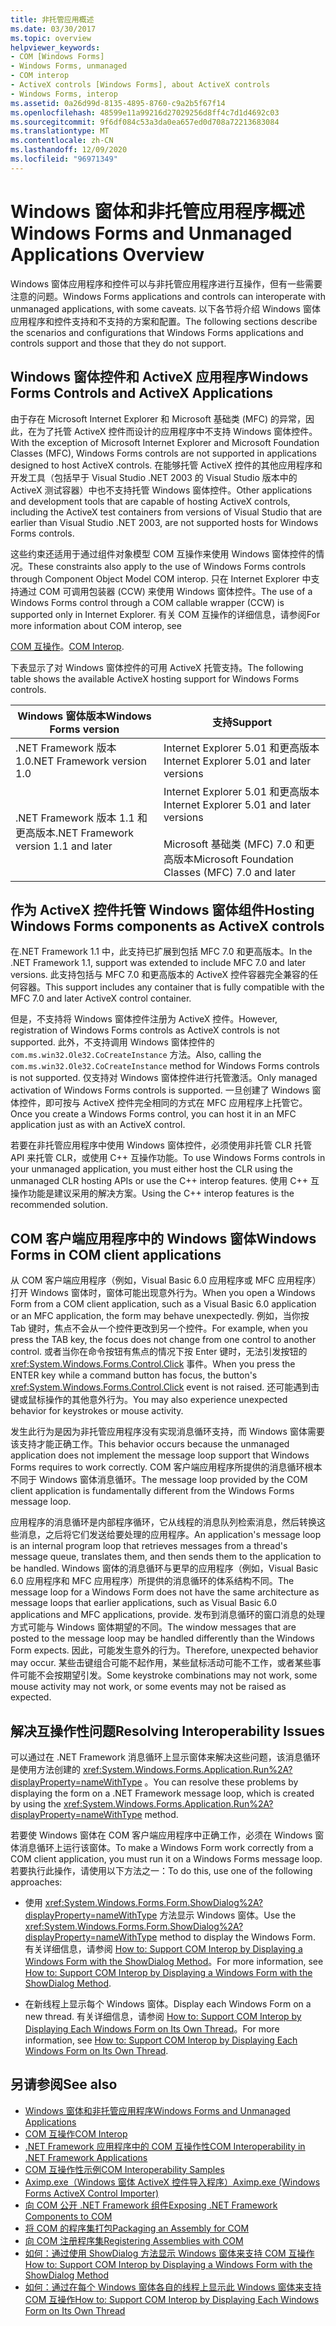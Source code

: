 ```yaml
---
title: 非托管应用概述
ms.date: 03/30/2017
ms.topic: overview
helpviewer_keywords:
- COM [Windows Forms]
- Windows Forms, unmanaged
- COM interop
- ActiveX controls [Windows Forms], about ActiveX controls
- Windows Forms, interop
ms.assetid: 0a26d99d-8135-4895-8760-c9a2b5f67f14
ms.openlocfilehash: 48599e11a99216d27029256d8ff4c7d1d4692c03
ms.sourcegitcommit: 9f6df084c53a3da0ea657ed0d708a72213683084
ms.translationtype: MT
ms.contentlocale: zh-CN
ms.lasthandoff: 12/09/2020
ms.locfileid: "96971349"
---
```

# <a name="windows-forms-and-unmanaged-applications-overview"></a><span data-ttu-id="978bc-102">Windows 窗体和非托管应用程序概述</span><span class="sxs-lookup"><span data-stu-id="978bc-102">Windows Forms and Unmanaged Applications Overview</span></span>

<span data-ttu-id="978bc-103">Windows 窗体应用程序和控件可以与非托管应用程序进行互操作，但有一些需要注意的问题。</span><span class="sxs-lookup"><span data-stu-id="978bc-103">Windows Forms applications and controls can interoperate with unmanaged applications, with some caveats.</span></span> <span data-ttu-id="978bc-104">以下各节将介绍 Windows 窗体应用程序和控件支持和不支持的方案和配置。</span><span class="sxs-lookup"><span data-stu-id="978bc-104">The following sections describe the scenarios and configurations that Windows Forms applications and controls support and those that they do not support.</span></span>  
  
## <a name="windows-forms-controls-and-activex-applications"></a><span data-ttu-id="978bc-105">Windows 窗体控件和 ActiveX 应用程序</span><span class="sxs-lookup"><span data-stu-id="978bc-105">Windows Forms Controls and ActiveX Applications</span></span>  

 <span data-ttu-id="978bc-106">由于存在 Microsoft Internet Explorer 和 Microsoft 基础类 (MFC) 的异常，因此，在为了托管 ActiveX 控件而设计的应用程序中不支持 Windows 窗体控件。</span><span class="sxs-lookup"><span data-stu-id="978bc-106">With the exception of Microsoft Internet Explorer and Microsoft Foundation Classes (MFC), Windows Forms controls are not supported in applications designed to host ActiveX controls.</span></span> <span data-ttu-id="978bc-107">在能够托管 ActiveX 控件的其他应用程序和开发工具（包括早于 Visual Studio .NET 2003 的 Visual Studio 版本中的 ActiveX 测试容器）中也不支持托管 Windows 窗体控件。</span><span class="sxs-lookup"><span data-stu-id="978bc-107">Other applications and development tools that are capable of hosting ActiveX controls, including the ActiveX test containers from versions of Visual Studio that are earlier than Visual Studio .NET 2003, are not supported hosts for Windows Forms controls.</span></span>  
  
 <span data-ttu-id="978bc-108">这些约束还适用于通过组件对象模型 COM 互操作来使用 Windows 窗体控件的情况。</span><span class="sxs-lookup"><span data-stu-id="978bc-108">These constraints also apply to the use of Windows Forms controls through Component Object Model COM interop.</span></span> <span data-ttu-id="978bc-109">只在 Internet Explorer 中支持通过 COM 可调用包装器 (CCW) 来使用 Windows 窗体控件。</span><span class="sxs-lookup"><span data-stu-id="978bc-109">The use of a Windows Forms control through a COM callable wrapper (CCW) is supported only in Internet Explorer.</span></span> <span data-ttu-id="978bc-110">有关 COM 互操作的详细信息，请参阅</span><span class="sxs-lookup"><span data-stu-id="978bc-110">For more information about COM interop, see</span></span>  
  
 <span data-ttu-id="978bc-111">[COM 互操作](/dotnet/visual-basic/programming-guide/com-interop/index)。</span><span class="sxs-lookup"><span data-stu-id="978bc-111">[COM Interop](/dotnet/visual-basic/programming-guide/com-interop/index).</span></span>  
  
 <span data-ttu-id="978bc-112">下表显示了对 Windows 窗体控件的可用 ActiveX 托管支持。</span><span class="sxs-lookup"><span data-stu-id="978bc-112">The following table shows the available ActiveX hosting support for Windows Forms controls.</span></span>  
  
|<span data-ttu-id="978bc-113">Windows 窗体版本</span><span class="sxs-lookup"><span data-stu-id="978bc-113">Windows Forms version</span></span>|<span data-ttu-id="978bc-114">支持</span><span class="sxs-lookup"><span data-stu-id="978bc-114">Support</span></span>|  
|---------------------------|-------------|  
|<span data-ttu-id="978bc-115">.NET Framework 版本 1.0</span><span class="sxs-lookup"><span data-stu-id="978bc-115">.NET Framework version 1.0</span></span>|<span data-ttu-id="978bc-116">Internet Explorer 5.01 和更高版本</span><span class="sxs-lookup"><span data-stu-id="978bc-116">Internet Explorer 5.01 and later versions</span></span>|  
|<span data-ttu-id="978bc-117">.NET Framework 版本 1.1 和更高版本</span><span class="sxs-lookup"><span data-stu-id="978bc-117">.NET Framework version 1.1 and later</span></span>|<span data-ttu-id="978bc-118">Internet Explorer 5.01 和更高版本</span><span class="sxs-lookup"><span data-stu-id="978bc-118">Internet Explorer 5.01 and later versions</span></span><br /><br /> <span data-ttu-id="978bc-119">Microsoft 基础类 (MFC) 7.0 和更高版本</span><span class="sxs-lookup"><span data-stu-id="978bc-119">Microsoft Foundation Classes (MFC) 7.0 and later</span></span>|  
  
## <a name="hosting-windows-forms-components-as-activex-controls"></a><span data-ttu-id="978bc-120">作为 ActiveX 控件托管 Windows 窗体组件</span><span class="sxs-lookup"><span data-stu-id="978bc-120">Hosting Windows Forms components as ActiveX controls</span></span>  

 <span data-ttu-id="978bc-121">在.NET Framework 1.1 中，此支持已扩展到包括 MFC 7.0 和更高版本。</span><span class="sxs-lookup"><span data-stu-id="978bc-121">In the .NET Framework 1.1, support was extended to include MFC 7.0 and later versions.</span></span> <span data-ttu-id="978bc-122">此支持包括与 MFC 7.0 和更高版本的 ActiveX 控件容器完全兼容的任何容器。</span><span class="sxs-lookup"><span data-stu-id="978bc-122">This support includes any container that is fully compatible with the MFC 7.0 and later ActiveX control container.</span></span>  
  
 <span data-ttu-id="978bc-123">但是，不支持将 Windows 窗体控件注册为 ActiveX 控件。</span><span class="sxs-lookup"><span data-stu-id="978bc-123">However, registration of Windows Forms controls as ActiveX controls is not supported.</span></span> <span data-ttu-id="978bc-124">此外，不支持调用 Windows 窗体控件的 `com.ms.win32.Ole32.CoCreateInstance` 方法。</span><span class="sxs-lookup"><span data-stu-id="978bc-124">Also, calling the `com.ms.win32.Ole32.CoCreateInstance` method for Windows Forms controls is not supported.</span></span> <span data-ttu-id="978bc-125">仅支持对 Windows 窗体控件进行托管激活。</span><span class="sxs-lookup"><span data-stu-id="978bc-125">Only managed activation of Windows Forms controls is supported.</span></span> <span data-ttu-id="978bc-126">一旦创建了 Windows 窗体控件，即可按与 ActiveX 控件完全相同的方式在 MFC 应用程序上托管它。</span><span class="sxs-lookup"><span data-stu-id="978bc-126">Once you create a Windows Forms control, you can host it in an MFC application just as with an ActiveX control.</span></span>  
  
 <span data-ttu-id="978bc-127">若要在非托管应用程序中使用 Windows 窗体控件，必须使用非托管 CLR 托管 API 来托管 CLR，或使用 C++ 互操作功能。</span><span class="sxs-lookup"><span data-stu-id="978bc-127">To use Windows Forms controls in your unmanaged application, you must either host the CLR using the unmanaged CLR hosting APIs or use the C++ interop features.</span></span> <span data-ttu-id="978bc-128">使用 C++ 互操作功能是建议采用的解决方案。</span><span class="sxs-lookup"><span data-stu-id="978bc-128">Using the C++ interop features is the recommended solution.</span></span>  
  
## <a name="windows-forms-in-com-client-applications"></a><span data-ttu-id="978bc-129">COM 客户端应用程序中的 Windows 窗体</span><span class="sxs-lookup"><span data-stu-id="978bc-129">Windows Forms in COM client applications</span></span>  

 <span data-ttu-id="978bc-130">从 COM 客户端应用程序（例如，Visual Basic 6.0 应用程序或 MFC 应用程序）打开 Windows 窗体时，窗体可能出现意外行为。</span><span class="sxs-lookup"><span data-stu-id="978bc-130">When you open a Windows Form from a COM client application, such as a Visual Basic 6.0 application or an MFC application, the form may behave unexpectedly.</span></span> <span data-ttu-id="978bc-131">例如，当你按 Tab 键时，焦点不会从一个控件更改到另一个控件。</span><span class="sxs-lookup"><span data-stu-id="978bc-131">For example, when you press the TAB key, the focus does not change from one control to another control.</span></span> <span data-ttu-id="978bc-132">或者当你在命令按钮有焦点的情况下按 Enter 键时，无法引发按钮的 <xref:System.Windows.Forms.Control.Click> 事件。</span><span class="sxs-lookup"><span data-stu-id="978bc-132">When you press the ENTER key while a command button has focus, the button's <xref:System.Windows.Forms.Control.Click> event is not raised.</span></span> <span data-ttu-id="978bc-133">还可能遇到击键或鼠标操作的其他意外行为。</span><span class="sxs-lookup"><span data-stu-id="978bc-133">You may also experience unexpected behavior for keystrokes or mouse activity.</span></span>  
  
 <span data-ttu-id="978bc-134">发生此行为是因为非托管应用程序没有实现消息循环支持，而 Windows 窗体需要该支持才能正确工作。</span><span class="sxs-lookup"><span data-stu-id="978bc-134">This behavior occurs because the unmanaged application does not implement the message loop support that Windows Forms requires to work correctly.</span></span> <span data-ttu-id="978bc-135">COM 客户端应用程序所提供的消息循环根本不同于 Windows 窗体消息循环。</span><span class="sxs-lookup"><span data-stu-id="978bc-135">The message loop provided by the COM client application is fundamentally different from the Windows Forms message loop.</span></span>  
  
 <span data-ttu-id="978bc-136">应用程序的消息循环是内部程序循环，它从线程的消息队列检索消息，然后转换这些消息，之后将它们发送给要处理的应用程序。</span><span class="sxs-lookup"><span data-stu-id="978bc-136">An application's message loop is an internal program loop that retrieves messages from a thread's message queue, translates them, and then sends them to the application to be handled.</span></span> <span data-ttu-id="978bc-137">Windows 窗体的消息循环与更早的应用程序（例如，Visual Basic 6.0 应用程序和 MFC 应用程序）所提供的消息循环的体系结构不同。</span><span class="sxs-lookup"><span data-stu-id="978bc-137">The message loop for a Windows Form does not have the same architecture as message loops that earlier applications, such as Visual Basic 6.0 applications and MFC applications, provide.</span></span> <span data-ttu-id="978bc-138">发布到消息循环的窗口消息的处理方式可能与 Windows 窗体期望的不同。</span><span class="sxs-lookup"><span data-stu-id="978bc-138">The window messages that are posted to the message loop may be handled differently than the Windows Form expects.</span></span> <span data-ttu-id="978bc-139">因此，可能发生意外的行为。</span><span class="sxs-lookup"><span data-stu-id="978bc-139">Therefore, unexpected behavior may occur.</span></span> <span data-ttu-id="978bc-140">某些击键组合可能不起作用，某些鼠标活动可能不工作，或者某些事件可能不会按期望引发。</span><span class="sxs-lookup"><span data-stu-id="978bc-140">Some keystroke combinations may not work, some mouse activity may not work, or some events may not be raised as expected.</span></span>  
  
## <a name="resolving-interoperability-issues"></a><span data-ttu-id="978bc-141">解决互操作性问题</span><span class="sxs-lookup"><span data-stu-id="978bc-141">Resolving Interoperability Issues</span></span>  

 <span data-ttu-id="978bc-142">可以通过在 .NET Framework 消息循环上显示窗体来解决这些问题，该消息循环是使用方法创建的 <xref:System.Windows.Forms.Application.Run%2A?displayProperty=nameWithType> 。</span><span class="sxs-lookup"><span data-stu-id="978bc-142">You can resolve these problems by displaying the form on a .NET Framework message loop, which is created by using the <xref:System.Windows.Forms.Application.Run%2A?displayProperty=nameWithType> method.</span></span>  
  
 <span data-ttu-id="978bc-143">若要使 Windows 窗体在 COM 客户端应用程序中正确工作，必须在 Windows 窗体消息循环上运行该窗体。</span><span class="sxs-lookup"><span data-stu-id="978bc-143">To make a Windows Form work correctly from a COM client application, you must run it on a Windows Forms message loop.</span></span> <span data-ttu-id="978bc-144">若要执行此操作，请使用以下方法之一：</span><span class="sxs-lookup"><span data-stu-id="978bc-144">To do this, use one of the following approaches:</span></span>  
  
- <span data-ttu-id="978bc-145">使用 <xref:System.Windows.Forms.Form.ShowDialog%2A?displayProperty=nameWithType> 方法显示 Windows 窗体。</span><span class="sxs-lookup"><span data-stu-id="978bc-145">Use the <xref:System.Windows.Forms.Form.ShowDialog%2A?displayProperty=nameWithType> method to display the Windows Form.</span></span> <span data-ttu-id="978bc-146">有关详细信息，请参阅 [How to: Support COM Interop by Displaying a Windows Form with the ShowDialog Method](com-interop-by-displaying-a-windows-form-shadow.md)。</span><span class="sxs-lookup"><span data-stu-id="978bc-146">For more information, see [How to: Support COM Interop by Displaying a Windows Form with the ShowDialog Method](com-interop-by-displaying-a-windows-form-shadow.md).</span></span>  
  
- <span data-ttu-id="978bc-147">在新线程上显示每个 Windows 窗体。</span><span class="sxs-lookup"><span data-stu-id="978bc-147">Display each Windows Form on a new thread.</span></span> <span data-ttu-id="978bc-148">有关详细信息，请参阅 [How to: Support COM Interop by Displaying Each Windows Form on Its Own Thread](how-to-support-com-interop-by-displaying-each-windows-form-on-its-own-thread.md)。</span><span class="sxs-lookup"><span data-stu-id="978bc-148">For more information, see [How to: Support COM Interop by Displaying Each Windows Form on Its Own Thread](how-to-support-com-interop-by-displaying-each-windows-form-on-its-own-thread.md).</span></span>  
  
## <a name="see-also"></a><span data-ttu-id="978bc-149">另请参阅</span><span class="sxs-lookup"><span data-stu-id="978bc-149">See also</span></span>

- [<span data-ttu-id="978bc-150">Windows 窗体和非托管应用程序</span><span class="sxs-lookup"><span data-stu-id="978bc-150">Windows Forms and Unmanaged Applications</span></span>](windows-forms-and-unmanaged-applications.md)
- [<span data-ttu-id="978bc-151">COM 互操作</span><span class="sxs-lookup"><span data-stu-id="978bc-151">COM Interop</span></span>](/dotnet/visual-basic/programming-guide/com-interop/index)
- [<span data-ttu-id="978bc-152">.NET Framework 应用程序中的 COM 互操作性</span><span class="sxs-lookup"><span data-stu-id="978bc-152">COM Interoperability in .NET Framework Applications</span></span>](/dotnet/visual-basic/programming-guide/com-interop/com-interoperability-in-net-framework-applications)
- <span data-ttu-id="978bc-153">[COM 互操作性示例](/previous-versions/visualstudio/visual-studio-2008/cxcz83xf(v=vs.90))</span><span class="sxs-lookup"><span data-stu-id="978bc-153">[COM Interoperability Samples](/previous-versions/visualstudio/visual-studio-2008/cxcz83xf(v=vs.90))</span></span>
- [<span data-ttu-id="978bc-154">Aximp.exe（Windows 窗体 ActiveX 控件导入程序）</span><span class="sxs-lookup"><span data-stu-id="978bc-154">Aximp.exe (Windows Forms ActiveX Control Importer)</span></span>](/dotnet/framework/tools/aximp-exe-windows-forms-activex-control-importer)
- [<span data-ttu-id="978bc-155">向 COM 公开 .NET Framework 组件</span><span class="sxs-lookup"><span data-stu-id="978bc-155">Exposing .NET Framework Components to COM</span></span>](/dotnet/framework/interop/exposing-dotnet-components-to-co)
- [<span data-ttu-id="978bc-156">将 COM 的程序集打包</span><span class="sxs-lookup"><span data-stu-id="978bc-156">Packaging an Assembly for COM</span></span>](/dotnet/framework/interop/packaging-an-assembly-for-co)
- [<span data-ttu-id="978bc-157">向 COM 注册程序集</span><span class="sxs-lookup"><span data-stu-id="978bc-157">Registering Assemblies with COM</span></span>](/dotnet/framework/interop/registering-assemblies-with-co)
- [<span data-ttu-id="978bc-158">如何：通过使用 ShowDialog 方法显示 Windows 窗体来支持 COM 互操作</span><span class="sxs-lookup"><span data-stu-id="978bc-158">How to: Support COM Interop by Displaying a Windows Form with the ShowDialog Method</span></span>](com-interop-by-displaying-a-windows-form-shadow.md)
- [<span data-ttu-id="978bc-159">如何：通过在每个 Windows 窗体各自的线程上显示此 Windows 窗体来支持 COM 互操作</span><span class="sxs-lookup"><span data-stu-id="978bc-159">How to: Support COM Interop by Displaying Each Windows Form on Its Own Thread</span></span>](how-to-support-com-interop-by-displaying-each-windows-form-on-its-own-thread.md)
